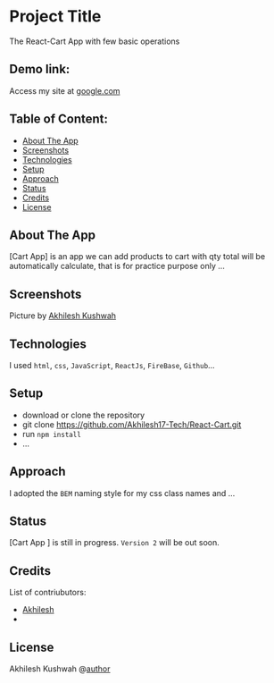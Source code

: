 # Project Title
The React-Cart App with few basic operations

## Demo link:
Access my site at [google.com](https://google.com)

## Table of Content:

- [About The App](#about-the-app)
- [Screenshots](#screenshots)
- [Technologies](#technologies)
- [Setup](#setup)
- [Approach](#approach)
- [Status](#status)
- [Credits](#credits)
- [License](#license)

## About The App
[Cart App] is an app we can add products to cart with qty total will be automatically calculate, that is for practice purpose only ...

## Screenshots

<!-- `![Writing](https://unsplash.com/photos/VBPzRgd7gfc)` -->

Picture by [Akhilesh Kushwah](https://github.com/Akhilesh17-Tech)

## Technologies
I used `html`, `css`, `JavaScript`, `ReactJs`, `FireBase`, `Github`...

## Setup
- download or clone the repository
- git clone https://github.com/Akhilesh17-Tech/React-Cart.git
- run `npm install`
- ...

## Approach
I adopted the `BEM` naming style for my css class names and ...

## Status
[Cart App ] is still in progress. `Version 2` will be out soon.

## Credits
List of contriubutors:
- [Akhilesh](https://github.com/Akhilesh17-Tech)
- 

## License

Akhilesh Kushwah @[author](https://github.com/Akhilesh17-Tech)